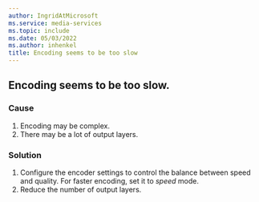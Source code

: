 ```yaml
---
author: IngridAtMicrosoft
ms.service: media-services
ms.topic: include
ms.date: 05/03/2022
ms.author: inhenkel
title: Encoding seems to be too slow
---
```


<!-- 2112020040001414 -->

## Encoding seems to be too slow.

### Cause

1. Encoding may be complex.
1. There may be a lot of output layers.

### Solution

1. Configure the encoder settings to control the balance between speed and quality. For faster encoding, set it to *speed* mode.
1. Reduce the number of output layers.
